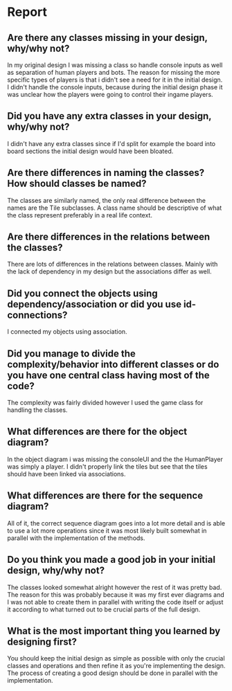 # Report

## Are there any classes missing in your design, why/why not?

In my original design I was missing a class so handle console inputs as well as separation of human players and bots. The reason for missing the more specific types of players is that i didn't see a need for it in the initial design. I didn't handle the console inputs, because during the initial design phase it was unclear how the players were going to control their ingame players.

## Did you have any extra classes in your design, why/why not?

I didn't have any extra classes since if I'd split for example the board into board sections the initial design would have been bloated.
 
## Are there differences in naming the classes? How should classes be named?

The classes are similarly named, the only real difference between the names are the Tile subclasses. A class name should be descriptive of what the class represent preferably in a real life context.

## Are there differences in the relations between the classes?

There are lots of differences in the relations between classes. Mainly with the lack of dependency in my design but the associations differ as well.

## Did you connect the objects using dependency/association or did you use id-connections?

I connected my objects using association.

## Did you manage to divide the complexity/behavior into different classes or do you have one central class having most of the code?

The complexity was fairly divided however I used the game class for handling the classes.

## What differences are there for the object diagram?

In the object diagram i was missing the consoleUI and the the HumanPlayer was simply a player. I didn't properly link the tiles but see that the tiles should have been linked via associations.

## What differences are there for the sequence diagram?

All of it, the correct sequence diagram goes into a lot more detail and is able to use a lot more operations since it was most likely built somewhat in parallel with the implementation of the methods.

## Do you think you made a good job in your initial design, why/why not?

The classes looked somewhat alright however the rest of it was pretty bad. The reason for this was probably because it was my first ever diagrams and I was not able to create them in parallel with writing the code itself or adjust it according to what turned out to be crucial parts of the full design.

## What is the most important thing you learned by designing first?

You should keep the initial design as simple as possible with only the crucial classes and operations and then refine it as you're implementing the design. The process of creating a good design should be done in parallel with the implementation. 